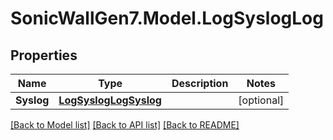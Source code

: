 # SonicWallGen7.Model.LogSyslogLog

## Properties

Name | Type | Description | Notes
------------ | ------------- | ------------- | -------------
**Syslog** | [**LogSyslogLogSyslog**](LogSyslogLogSyslog.md) |  | [optional] 

[[Back to Model list]](../README.md#documentation-for-models) [[Back to API list]](../README.md#documentation-for-api-endpoints) [[Back to README]](../README.md)

